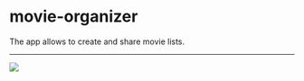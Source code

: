 # movie-organizer
The app allows to create and share movie lists.
<hr><img src="https://github.com/victorblum/movie_organizer/blob/master/Example.gif" />
